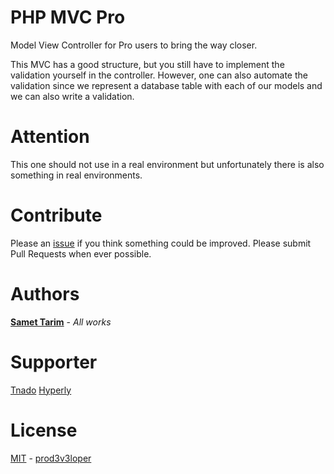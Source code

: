 # PHP MVC Pro

Model View Controller for Pro users to bring the way closer.

This MVC has a good structure, but you still have to implement the validation yourself in the controller. 
However, one can also automate the validation since we represent a database table with each of our models and we can also write a validation. 

# Attention

This one should not use in a real environment but unfortunately there is also something in real environments.

# Contribute

Please an [issue](https://github.com/prod3v3loper/php-mvc-professional/issues) if you
think something could be improved. Please submit Pull Requests when ever
possible.

# Authors

**[Samet Tarim](https://www.prod3v3loper.com)** - *All works*

# Supporter

[Tnado](https://www.tnado.com/blog/)
[Hyperly](https://www.hyperly.de)

# License

[MIT](https://github.com/prod3v3loper/php-mvc-professional/blob/master/LICENSE) - [prod3v3loper](https://www.tnado.com/author/prod3v3loper/)
